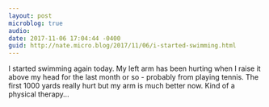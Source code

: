```yaml
---
layout: post
microblog: true
audio: 
date: 2017-11-06 17:04:44 -0400
guid: http://nate.micro.blog/2017/11/06/i-started-swimming.html
---
```

I started swimming again today. My left arm has been hurting when I raise it above my head for the last month or so - probably from playing tennis. The first 1000 yards really hurt but my arm is much better now. Kind of a physical therapy…
